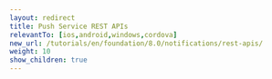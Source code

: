 ```yaml
---
layout: redirect
title: Push Service REST APIs
relevantTo: [ios,android,windows,cordova]
new_url: /tutorials/en/foundation/8.0/notifications/rest-apis/
weight: 10
show_children: true
---
```

